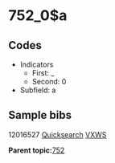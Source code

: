 # 752\_0$a

## Codes

-   Indicators
    -   First: \_
    -   Second: 0
-   Subfield: a

## Sample bibs

12016527 [Quicksearch](https://search.library.yale.edu/catalog/12016527) [VXWS](http://prodorbis.library.yale.edu:7014/vxws/GetHoldingsService?bibId=12016527)

**Parent topic:**[752](../../tags/752/752.md)

